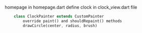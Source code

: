 homepage in homepage.dart
define clock in clock_view.dart file

```dart
    class ClockPainter extends CustomPainter
        override paint() and shouldRepaint() methods
        drawCircle(center, radius, brush)
```